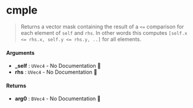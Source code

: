 # cmple

>  Returns a vector mask containing the result of a `<=` comparison for each element of
>  `self` and `rhs`.
>  In other words this computes `[self.x <= rhs.x, self.y <= rhs.y, ..]` for all
>  elements.

#### Arguments

- **\_self** : `UVec4` \- No Documentation 🚧
- **rhs** : `UVec4` \- No Documentation 🚧

#### Returns

- **arg0** : `BVec4` \- No Documentation 🚧
